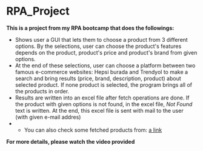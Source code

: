 # RPA_Project

**This is a project from my RPA bootcamp that does the followings:**

* Shows user a GUI that lets them to choose a product from 3 different options. By the selections, user can choose the product's features depends on the product, product's price and product's brand from given options.
* At the end of these selections, user can choose a platform between two famous e-commerce websites: Hepsi burada and Trendyol to make a search and bring results (price, brand, description, product) about selected product. If none product is selected, the program brings all of the products in order.
* Results are written into an excel file after fetch operations are done. If the product with given options is not found, in the excel file, *Not Found* text is written. At the end, this excel file is sent with mail to the user (with given e-mail addres)
* * You can also check some fetched products from: [a link](https://github.com/berivanarass/RPA_Project/tree/main/RPA%20PROJECT/Data/Output)

**For more details, please watch the video provided**
